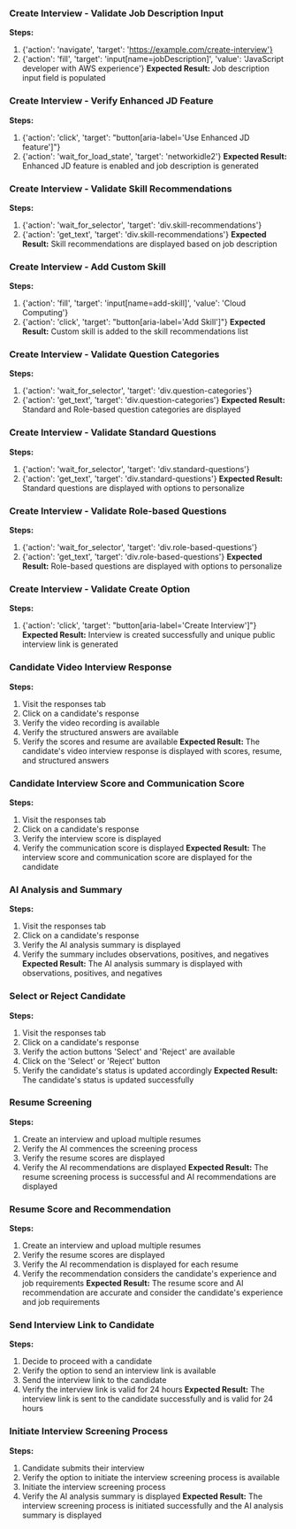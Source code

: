 ### Create Interview - Validate Job Description Input
**Steps:**
1. {'action': 'navigate', 'target': 'https://example.com/create-interview'}
2. {'action': 'fill', 'target': 'input[name=jobDescription]', 'value': 'JavaScript developer with AWS experience'}
**Expected Result:** Job description input field is populated

### Create Interview - Verify Enhanced JD Feature
**Steps:**
1. {'action': 'click', 'target': "button[aria-label='Use Enhanced JD feature']"}
2. {'action': 'wait_for_load_state', 'target': 'networkidle2'}
**Expected Result:** Enhanced JD feature is enabled and job description is generated

### Create Interview - Validate Skill Recommendations
**Steps:**
1. {'action': 'wait_for_selector', 'target': 'div.skill-recommendations'}
2. {'action': 'get_text', 'target': 'div.skill-recommendations'}
**Expected Result:** Skill recommendations are displayed based on job description

### Create Interview - Add Custom Skill
**Steps:**
1. {'action': 'fill', 'target': 'input[name=add-skill]', 'value': 'Cloud Computing'}
2. {'action': 'click', 'target': "button[aria-label='Add Skill']"}
**Expected Result:** Custom skill is added to the skill recommendations list

### Create Interview - Validate Question Categories
**Steps:**
1. {'action': 'wait_for_selector', 'target': 'div.question-categories'}
2. {'action': 'get_text', 'target': 'div.question-categories'}
**Expected Result:** Standard and Role-based question categories are displayed

### Create Interview - Validate Standard Questions
**Steps:**
1. {'action': 'wait_for_selector', 'target': 'div.standard-questions'}
2. {'action': 'get_text', 'target': 'div.standard-questions'}
**Expected Result:** Standard questions are displayed with options to personalize

### Create Interview - Validate Role-based Questions
**Steps:**
1. {'action': 'wait_for_selector', 'target': 'div.role-based-questions'}
2. {'action': 'get_text', 'target': 'div.role-based-questions'}
**Expected Result:** Role-based questions are displayed with options to personalize

### Create Interview - Validate Create Option
**Steps:**
1. {'action': 'click', 'target': "button[aria-label='Create Interview']"}
**Expected Result:** Interview is created successfully and unique public interview link is generated

###  Candidate Video Interview Response
**Steps:**
1. Visit the responses tab
2. Click on a candidate's response
3. Verify the video recording is available
4. Verify the structured answers are available
5. Verify the scores and resume are available
**Expected Result:** The candidate's video interview response is displayed with scores, resume, and structured answers

### Candidate Interview Score and Communication Score
**Steps:**
1. Visit the responses tab
2. Click on a candidate's response
3. Verify the interview score is displayed
4. Verify the communication score is displayed
**Expected Result:** The interview score and communication score are displayed for the candidate

### AI Analysis and Summary
**Steps:**
1. Visit the responses tab
2. Click on a candidate's response
3. Verify the AI analysis summary is displayed
4. Verify the summary includes observations, positives, and negatives
**Expected Result:** The AI analysis summary is displayed with observations, positives, and negatives

### Select or Reject Candidate
**Steps:**
1. Visit the responses tab
2. Click on a candidate's response
3. Verify the action buttons 'Select' and 'Reject' are available
4. Click on the 'Select' or 'Reject' button
5. Verify the candidate's status is updated accordingly
**Expected Result:** The candidate's status is updated successfully

### Resume Screening
**Steps:**
1. Create an interview and upload multiple resumes
2. Verify the AI commences the screening process
3. Verify the resume scores are displayed
4. Verify the AI recommendations are displayed
**Expected Result:** The resume screening process is successful and AI recommendations are displayed

### Resume Score and Recommendation
**Steps:**
1. Create an interview and upload multiple resumes
2. Verify the resume scores are displayed
3. Verify the AI recommendation is displayed for each resume
4. Verify the recommendation considers the candidate's experience and job requirements
**Expected Result:** The resume score and AI recommendation are accurate and consider the candidate's experience and job requirements

### Send Interview Link to Candidate
**Steps:**
1. Decide to proceed with a candidate
2. Verify the option to send an interview link is available
3. Send the interview link to the candidate
4. Verify the interview link is valid for 24 hours
**Expected Result:** The interview link is sent to the candidate successfully and is valid for 24 hours

### Initiate Interview Screening Process
**Steps:**
1. Candidate submits their interview
2. Verify the option to initiate the interview screening process is available
3. Initiate the interview screening process
4. Verify the AI analysis summary is displayed
**Expected Result:** The interview screening process is initiated successfully and the AI analysis summary is displayed

